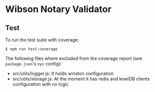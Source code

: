 # Wibson Notary Validator

## Test

To run the test suite with coverage:

```
$ npm run test:coverage
```

The following files where excluded from the coverage report (see `package.json`'s `nyc` config):

* src/utils/logger.js: It holds winston configuration
* src/utils/storage.js: At the moment it has redis and levelDB clients configuration with no logic
